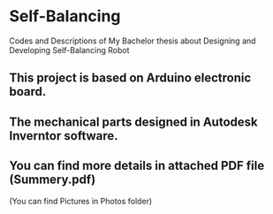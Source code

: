 # Self-Balancing
Codes and Descriptions of My Bachelor thesis about Designing and Developing Self-Balancing Robot 

## This project is based on Arduino electronic board. 
## The mechanical parts designed in Autodesk Inverntor software.
## You can find more details in attached PDF file (Summery.pdf)
(You can find Pictures in Photos folder)
